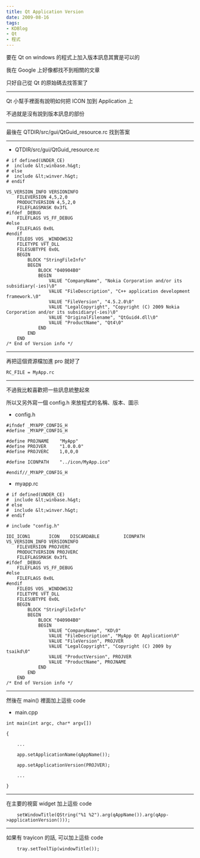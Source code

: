```yaml
---
title: Qt Application Version
date: 2009-08-16
tags:
- KDBlog
- Qt
- 程式
---
```

要在 Qt on windows 的程式上加入版本訊息其實是可以的

我在 Google 上好像都找不到相關的文章

只好自己從 Qt 的原始碼去找答案了

---

Qt 小幫手裡面有說明如何把 ICON 加到 Application 上

不過就是沒有說到版本訊息的部份

---

最後在 QTDIR/src/gui/QtGuid_resource.rc 找到答案

---

* QTDIR/src/gui/QtGuid_resource.rc

```
# if defined(UNDER_CE)
#  include &lt;winbase.h&gt;
# else
#  include &lt;winver.h&gt;
# endif

VS_VERSION_INFO VERSIONINFO
	FILEVERSION 4,5,2,0
	PRODUCTVERSION 4,5,2,0
	FILEFLAGSMASK 0x3fL
#ifdef _DEBUG
	FILEFLAGS VS_FF_DEBUG
#else
	FILEFLAGS 0x0L
#endif
	FILEOS VOS__WINDOWS32
	FILETYPE VFT_DLL
	FILESUBTYPE 0x0L
	BEGIN
		BLOCK "StringFileInfo"
		BEGIN
			BLOCK "040904B0"
			BEGIN
				VALUE "CompanyName", "Nokia Corporation and/or its subsidiary(-ies)\0"
				VALUE "FileDescription", "C++ application development framework.\0"
				VALUE "FileVersion", "4.5.2.0\0"
				VALUE "LegalCopyright", "Copyright (C) 2009 Nokia Corporation and/or its subsidiary(-ies)\0"
				VALUE "OriginalFilename", "QtGuid4.dll\0"
				VALUE "ProductName", "Qt4\0"
			END
		END
	END
/* End of Version info */
```

---

再把這個資源檔加進 pro 就好了

```
RC_FILE = MyApp.rc
```

---

不過我比較喜歡把一些訊息統整起來

所以又另外寫一個 config.h 來放程式的名稱、版本、圖示

* config.h

```
#ifndef _MYAPP_CONFIG_H
#define _MYAPP_CONFIG_H

#define PROJNAME	"MyApp"
#define PROJVER		"1.0.0.0"
#define PROJVERC	1,0,0,0

#define ICONPATH	"../icon/MyApp.ico"

#endif//_MYAPP_CONFIG_H

```

* myapp.rc

```
# if defined(UNDER_CE)
#  include &lt;winbase.h&gt;
# else
#  include &lt;winver.h&gt;
# endif

# include "config.h"

IDI_ICON1		ICON	DISCARDABLE			ICONPATH
VS_VERSION_INFO VERSIONINFO
	FILEVERSION PROJVERC
	PRODUCTVERSION PROJVERC
	FILEFLAGSMASK 0x3fL
#ifdef _DEBUG
	FILEFLAGS VS_FF_DEBUG
#else
	FILEFLAGS 0x0L
#endif
	FILEOS VOS__WINDOWS32
	FILETYPE VFT_DLL
	FILESUBTYPE 0x0L
	BEGIN
		BLOCK "StringFileInfo"
		BEGIN
			BLOCK "040904B0"
			BEGIN
				VALUE "CompanyName", "KD\0"
				VALUE "FileDescription", "MyApp Qt Application\0"
				VALUE "FileVersion", PROJVER
				VALUE "LegalCopyright", "Copyright (C) 2009 by tsaikd\0"
				VALUE "ProductVersion", PROJVER
				VALUE "ProductName", PROJNAME
			END
		END
	END
/* End of Version info */
```

---

然後在 main() 裡面加上這些 code

* main.cpp

```
int main(int argc, char* argv[])

{

	...

	app.setApplicationName(qAppName());

	app.setApplicationVersion(PROJVER);

	...

}
```

---

在主要的視窗 widget 加上這些 code

```
	setWindowTitle(QString("%1 %2").arg(qAppName()).arg(qApp->applicationVersion()));
```

---

如果有 trayicon 的話, 可以加上這些 code

```
	tray.setToolTip(windowTitle());
```
